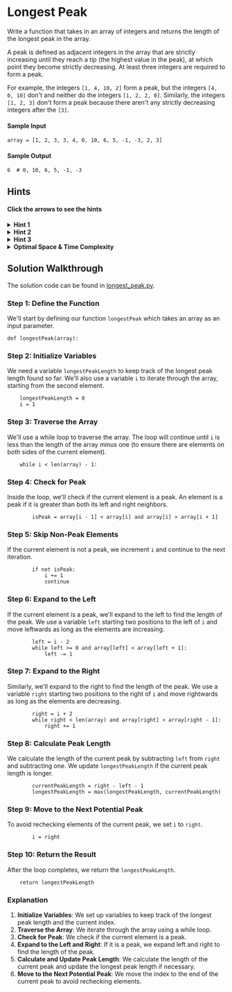 # Longest Peak

Write a function that takes in an array of integers and returns the length of the longest peak in the array.

A peak is defined as adjacent integers in the array that are strictly increasing until they reach a tip (the highest value in the peak), at which point they become strictly decreasing. At least three integers are required to form a peak.

For example, the integers `[1, 4, 10, 2]` form a peak, but the integers `[4, 0, 10]` don't and neither do the integers `[1, 2, 2, 0]`. Similarly, the integers `[1, 2, 3]` don't form a peak because there aren't any strictly decreasing integers after the `[3]`.

#### Sample Input

```
array = [1, 2, 3, 3, 4, 0, 10, 6, 5, -1, -3, 2, 3] 
```

#### Sample Output

```
6  # 0, 10, 6, 5, -1, -3
```

## Hints

#### Click the arrows to see the hints

<details>
  <summary><b>Hint 1</b></summary>

You can solve this question by iterating through the array from left to right once.

</details>

<details>
  <summary><b>Hint 2</b></summary>

Iterate through the array from left to right, and treat every integer as the potential tip of a peak. To be the tip of a peak, an integer has to be strictly greater than its adjacent integers. What can you do when you find an actual tip?

</details>

<details>
  <summary><b>Hint 3</b></summary>

As you iterate through the array from left to right, whenever you find a tip of a peak, expand outwards from the tip until you no longer have a peak. Given what peaks look like and how many peaks can therefore fit in an array, realize that this process results in a linear-time algorithm. Make sure to keep track of the longest peak you find as you iterate through the array.

</details>

<details>
  <summary><b>Optimal Space & Time Complexity</b></summary>

O(n) time | O(1) space - where n is the length of the input array

</details>

## Solution Walkthrough

The solution code can be found in [longest_peak.py](https://github.com/KellzCodes/python_interview/blob/main/Data-Structures-and-Algorithms/Arrays/Medium-Array-Algorithms/Longest-Peak/longest_peak.py).

### Step 1: Define the Function

We'll start by defining our function `longestPeak` which takes an array as an input parameter.

```
def longestPeak(array):
```

### Step 2: Initialize Variables

We need a variable `longestPeakLength` to keep track of the longest peak length found so far. We'll also use a variable `i` to iterate through the array, starting from the second element.

```
    longestPeakLength = 0
    i = 1
```

### Step 3: Traverse the Array

We'll use a while loop to traverse the array. The loop will continue until `i` is less than the length of the array minus one (to ensure there are elements on both sides of the current element).

```
    while i < len(array) - 1:
```

### Step 4: Check for Peak

Inside the loop, we'll check if the current element is a peak. An element is a peak if it is greater than both its left and right neighbors.

```
        isPeak = array[i - 1] < array[i] and array[i] > array[i + 1]
```

### Step 5: Skip Non-Peak Elements

If the current element is not a peak, we increment `i` and continue to the next iteration.

```
        if not isPeak:
            i += 1
            continue
```

### Step 6: Expand to the Left

If the current element is a peak, we'll expand to the left to find the length of the peak. We use a variable `left` starting two positions to the left of `i` and move leftwards as long as the elements are increasing.

```
        left = i - 2
        while left >= 0 and array[left] < array[left + 1]:
            left -= 1
```

### Step 7: Expand to the Right

Similarly, we'll expand to the right to find the length of the peak. We use a variable `right` starting two positions to the right of `i` and move rightwards as long as the elements are decreasing.

```
        right = i + 2
        while right < len(array) and array[right] < array[right - 1]:
            right += 1
```

### Step 8: Calculate Peak Length

We calculate the length of the current peak by subtracting `left` from `right` and subtracting one. We update `longestPeakLength` if the current peak length is longer.

```
        currentPeakLength = right - left - 1
        longestPeakLength = max(longestPeakLength, currentPeakLength)
```

### Step 9: Move to the Next Potential Peak

To avoid rechecking elements of the current peak, we set `i` to `right`.

```
        i = right
```

### Step 10: Return the Result

After the loop completes, we return the `longestPeakLength`.

```
    return longestPeakLength
```

### Explanation

1. **Initialize Variables**: We set up variables to keep track of the longest peak length and the current index.
2. **Traverse the Array**: We iterate through the array using a while loop.
3. **Check for Peak**: We check if the current element is a peak.
4. **Expand to the Left and Right**: If it is a peak, we expand left and right to find the length of the peak.
5. **Calculate and Update Peak Length**: We calculate the length of the current peak and update the longest peak length if necessary.
6. **Move to the Next Potential Peak**: We move the index to the end of the current peak to avoid rechecking elements.

